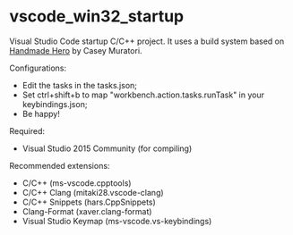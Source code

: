# vscode_win32_startup

Visual Studio Code startup C/C++ project. It uses a build system based on [Handmade Hero](https://handmadehero.org) by Casey Muratori. 


Configurations:
- Edit the tasks in the tasks.json;
- Set ctrl+shift+b to map "workbench.action.tasks.runTask" in your keybindings.json;
- Be happy!


Required:
- Visual Studio 2015 Community (for compiling)


Recommended extensions:
- C/C++ (ms-vscode.cpptools)
- C/C++ Clang (mitaki28.vscode-clang)
- C/C++ Snippets (hars.CppSnippets)
- Clang-Format (xaver.clang-format)
- Visual Studio Keymap (ms-vscode.vs-keybindings)
